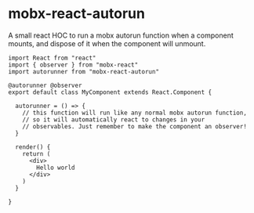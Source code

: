 # mobx-react-autorun

A small react HOC to run a mobx autorun function when a component mounts, and dispose of it when the component will unmount.

```
import React from "react"
import { observer } from "mobx-react"
import autorunner from "mobx-react-autorun"

@autorunner @observer
export default class MyComponent extends React.Component {

  autorunner = () => {
    // this function will run like any normal mobx autorun function,
    // so it will automatically react to changes in your
    // observables. Just remember to make the component an observer!
  }

  render() {
    return (
      <div>
        Hello world
      </div>
    )
  }

}
```
